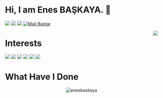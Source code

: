 # Hi, I am Enes BAŞKAYA. 👋

[![](https://img.shields.io/badge/twitter-%231DA1F2.svg?&style=for-the-badge&logo=twitter&logoColor=white)](https://www.twitter.com/enesbaskayaa)
[![](https://img.shields.io/badge/linkedin-%230077B5.svg?&style=for-the-badge&logo=linkedin&logoColor=white)](https://www.linkedin.com/in/enesbaskayaa/)
[![](https://img.shields.io/badge/instagram-%23E4405F.svg?&style=for-the-badge&logo=instagram&logoColor=white)](https://instagram.com/enesbaskayaa)
[![Mail Badge](https://img.shields.io/badge/enesbsky@gmail.com-c14438?style=for-the-badge&logo=Gmail&logoColor=white&link=mailto:enesbsky@gmail.com)](mailto:enesbsky@gmail.com)

<img align='right' src="https://github-readme-stats.vercel.app/api?username=enesbaskaya&show_icons=true&theme=merko">

# Interests
[![](https://img.shields.io/badge/python-cD1?style=for-the-badge&logo=python)]()
[![](https://img.shields.io/badge/pandas-cD1?style=for-the-badge&logo=pandas)]()
[![](https://img.shields.io/badge/numpy-cD1?style=for-the-badge&logo=numpy)]()
[![](https://img.shields.io/badge/mysql-cD1?style=for-the-badge&logo=mysql)]()
[![](https://img.shields.io/badge/postgresql-cD1?style=for-the-badge&logo=postgresql)]()
[![](https://img.shields.io/badge/flutter-cD1?style=for-the-badge&logo=flutter)]()

# What Have I Done
<p align="center"> <img src="https://github-readme-stats.vercel.app/api?username=enesbaskaya&show_icons=true" alt="enesbaskaya" /> </p> 

